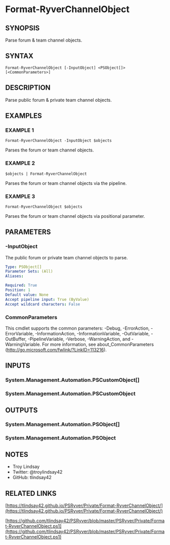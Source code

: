 # Format-RyverChannelObject

## SYNOPSIS
Parse forum & team channel objects.

## SYNTAX

```
Format-RyverChannelObject [-InputObject] <PSObject[]> [<CommonParameters>]
```

## DESCRIPTION
Parse public forum & private team channel objects.

## EXAMPLES

### EXAMPLE 1
```
Format-RyverChannelObject -InputObject $objects
```

Parses the forum or team channel objects.

### EXAMPLE 2
```
$objects | Format-RyverChannelObject
```

Parses the forum or team channel objects via the pipeline.

### EXAMPLE 3
```
Format-RyverChannelObject $objects
```

Parses the forum or team channel objects via positional parameter.

## PARAMETERS

### -InputObject
The public forum or private team channel objects to parse.

```yaml
Type: PSObject[]
Parameter Sets: (All)
Aliases:

Required: True
Position: 1
Default value: None
Accept pipeline input: True (ByValue)
Accept wildcard characters: False
```

### CommonParameters
This cmdlet supports the common parameters: -Debug, -ErrorAction, -ErrorVariable, -InformationAction, -InformationVariable, -OutVariable, -OutBuffer, -PipelineVariable, -Verbose, -WarningAction, and -WarningVariable.
For more information, see about_CommonParameters (http://go.microsoft.com/fwlink/?LinkID=113216).

## INPUTS

### System.Management.Automation.PSCustomObject[]
### System.Management.Automation.PSCustomObject
## OUTPUTS

### System.Management.Automation.PSObject[]
### System.Management.Automation.PSObject
## NOTES
- Troy Lindsay
- Twitter: @troylindsay42
- GitHub: tlindsay42

## RELATED LINKS

[https://tlindsay42.github.io/PSRyver/Private/Format-RyverChannelObject/](https://tlindsay42.github.io/PSRyver/Private/Format-RyverChannelObject/)

[https://github.com/tlindsay42/PSRyver/blob/master/PSRyver/Private/Format-RyverChannelObject.ps1](https://github.com/tlindsay42/PSRyver/blob/master/PSRyver/Private/Format-RyverChannelObject.ps1)


